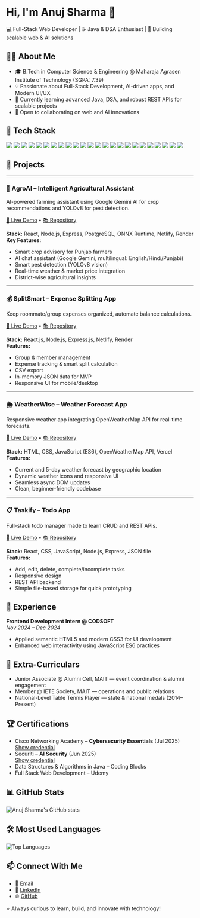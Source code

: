 # Hi, I'm Anuj Sharma 👋

💻 Full-Stack Web Developer | ☕ Java & DSA Enthusiast | 🚀 Building scalable web & AI solutions

## 🧑‍🎓 About Me

- 🎓 B.Tech in Computer Science & Engineering @ Maharaja Agrasen Institute of Technology (SGPA: 7.39)  
- 💡 Passionate about Full-Stack Development, AI-driven apps, and Modern UI/UX  
- 🌱 Currently learning advanced Java, DSA, and robust REST APIs for scalable projects  
- 🤝 Open to collaborating on web and AI innovations

## 🔧 Tech Stack

<p>
  <img src="https://img.shields.io/badge/Java-007396?style=for-the-badge&logo=java&logoColor=white"/>
  <img src="https://img.shields.io/badge/C-00599C?style=for-the-badge&logo=c&logoColor=white"/>
  <img src="https://img.shields.io/badge/C++-00599C?style=for-the-badge&logo=cplusplus&logoColor=white"/>
  <img src="https://img.shields.io/badge/JavaScript-323330?style=for-the-badge&logo=javascript&logoColor=F7DF1E"/>
  <img src="https://img.shields.io/badge/React-20232A?style=for-the-badge&logo=react&logoColor=61DAFB"/>
  <img src="https://img.shields.io/badge/Bootstrap-563d7c?style=for-the-badge&logo=bootstrap&logoColor=white"/>
  <img src="https://img.shields.io/badge/HTML5-E34F26?style=for-the-badge&logo=html5&logoColor=white"/>
  <img src="https://img.shields.io/badge/CSS3-1572B6?style=for-the-badge&logo=css3&logoColor=white"/>
  <img src="https://img.shields.io/badge/JavaScript_DOM-323330?style=for-the-badge&logo=javascript&logoColor=F7DF1E"/>
  <img src="https://img.shields.io/badge/Node.js-339933?style=for-the-badge&logo=nodedotjs&logoColor=white"/>
  <img src="https://img.shields.io/badge/Express.js-000000?style=for-the-badge&logo=express&logoColor=white"/>
  <img src="https://img.shields.io/badge/REST_API-0064a5?style=for-the-badge&logo=postman&logoColor=white"/>
  <img src="https://img.shields.io/badge/MySQL-4479A1?style=for-the-badge&logo=mysql&logoColor=white"/>
  <img src="https://img.shields.io/badge/PostgreSQL-336791?style=for-the-badge&logo=postgresql&logoColor=white"/>
  <img src="https://img.shields.io/badge/Data%20Structures-4B8BBE?style=for-the-badge"/>
  <img src="https://img.shields.io/badge/Algorithms-FFCA28?style=for-the-badge"/>
  <img src="https://img.shields.io/badge/OOP-ec167f?style=for-the-badge"/>
  <img src="https://img.shields.io/badge/Database%20Management-2F4F4F?style=for-the-badge"/>
  <img src="https://img.shields.io/badge/System%20Design-ED8B00?style=for-the-badge"/>
  <img src="https://img.shields.io/badge/Git-F05032?style=for-the-badge&logo=git&logoColor=white"/>
  <img src="https://img.shields.io/badge/GitHub-181717?style=for-the-badge&logo=github&logoColor=white"/>
  <img src="https://img.shields.io/badge/Vercel-000000?style=for-the-badge&logo=vercel&logoColor=white"/>
  <img src="https://img.shields.io/badge/Netlify-00C7B7?style=for-the-badge&logo=netlify&logoColor=white"/>
  <img src="https://img.shields.io/badge/Render-3f579a?style=for-the-badge"/>
</p>



## 🚀 Projects

---

### 🌾 AgroAI – Intelligent Agricultural Assistant  
AI-powered farming assistant using Google Gemini AI for crop recommendations and YOLOv8 for pest detection.

[🔗 Live Demo](https://agro-ai-app.netlify.app/) • [📚 Repository](https://github.com/anujjj09/AgroAI)

**Stack:** React, Node.js, Express, PostgreSQL, ONNX Runtime, Netlify, Render  
**Key Features:**  
- Smart crop advisory for Punjab farmers  
- AI chat assistant (Google Gemini, multilingual: English/Hindi/Punjabi)  
- Smart pest detection (YOLOv8 vision)  
- Real-time weather & market price integration  
- District-wise agricultural insights

---

### 💰 SplitSmart – Expense Splitting App  
Keep roommate/group expenses organized, automate balance calculations.

[🔗 Live Demo](https://glittering-cajeta-240d93.netlify.app/) • [📚 Repository](https://github.com/anujjj09/SplitSmart)

**Stack:** React.js, Node.js, Express.js, Netlify, Render  
**Features:**  
- Group & member management  
- Expense tracking & smart split calculation  
- CSV export  
- In-memory JSON data for MVP  
- Responsive UI for mobile/desktop

---

### 🌦 WeatherWise – Weather Forecast App  
Responsive weather app integrating OpenWeatherMap API for real-time forecasts.

[🔗 Live Demo](https://weather-ozo962h6f-anuj-sharmas-projects-8ef045ad.vercel.app/) • [📚 Repository](https://github.com/anujjj09/weather-app)

**Stack:** HTML, CSS, JavaScript (ES6), OpenWeatherMap API, Vercel  
**Features:**  
- Current and 5-day weather forecast by geographic location  
- Dynamic weather icons and responsive UI  
- Seamless async DOM updates  
- Clean, beginner-friendly codebase

---

### 📋 Taskify – Todo App  
Full-stack todo manager made to learn CRUD and REST APIs.

[🔗 Live Demo](https://kaleidoscopic-sopapillas-e4695c.netlify.app/) • [📚 Repository](https://github.com/anujjj09/Taskify)

**Stack:** React, CSS, JavaScript, Node.js, Express, JSON file  
**Features:**  
- Add, edit, delete, complete/incomplete tasks  
- Responsive design  
- REST API backend  
- Simple file-based storage for quick prototyping


## 💼 Experience

**Frontend Development Intern @ CODSOFT**  
_Nov 2024 – Dec 2024_

- Applied semantic HTML5 and modern CSS3 for UI development
- Enhanced web interactivity using JavaScript ES6 practices


## 🌟 Extra-Curriculars

- Junior Associate @ Alumni Cell, MAIT — event coordination & alumni engagement  
- Member @ IETE Society, MAIT — operations and public relations  
- National-Level Table Tennis Player — state & national medals (2014–Present)  

## 🏆 Certifications

- Cisco Networking Academy – **Cybersecurity Essentials** (Jul 2025)  
  [Show credential](https://drive.google.com/file/d/1oeM96D8ec4gho1lqSXf39T0m1CJ0Gqpv/view?usp=sharing)
- Securiti – **AI Security** (Jun 2025)  
  [Show credential](https://education.securiti.ai/verification/139048790-1390485FF-132E06A38/)
- Data Structures & Algorithms in Java – Coding Blocks  
- Full Stack Web Development – Udemy  

## 📊 GitHub Stats

![Anuj Sharma's GitHub stats](https://github-readme-stats.vercel.app/api?username=anujjj09&show_icons=true&theme=radical)

## 🛠️ Most Used Languages

![Top Languages](https://github-readme-stats.vercel.app/api/top-langs/?username=anujjj09&layout=compact&theme=radical)

## 📫 Connect With Me

- 📧 [Email](mailto:anujjsharma09@gmail.com)
- 💼 [LinkedIn](https://www.linkedin.com/in/anujjsharma/)
- 🌐 [GitHub](https://github.com/anujjj09)

⭐️ Always curious to learn, build, and innovate with technology!
